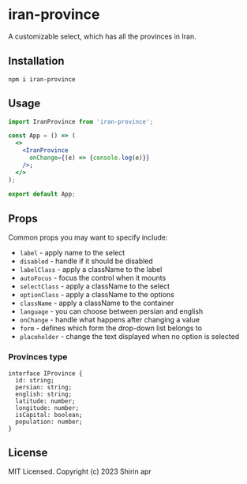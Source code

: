 # iran-province

A customizable select,
which has all the provinces in Iran.

## Installation

```
npm i iran-province
```

## Usage

```jsx
import IranProvince from 'iran-province';

const App = () => (
  <>
    <IranProvince
      onChange={(e) => {console.log(e)}}
    />;
  </>
);

export default App;
```

## Props

Common props you may want to specify include:

- `label` - apply name to the select
- `disabled` - handle if it should be disabled
- `labelClass` - apply a className to the label
- `autoFocus` - focus the control when it mounts
- `selectClass` - apply a className to the select
- `optionClass` - apply a className to the options
- `className` - apply a className to the container
- `language` - you can choose between persian and english
- `onChange` - handle what happens after changing a value
- `form` - defines which form the drop-down list belongs to
- `placeholder` - change the text displayed when no option is selected

### Provinces type

```tsx
interface IProvince {
  id: string;
  persian: string;
  english: string;
  latitude: number;
  longitude: number;
  isCapital: boolean;
  population: number;
}
```
## License

MIT Licensed. Copyright (c) 2023 Shirin apr
